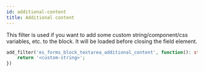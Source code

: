 ```yaml
---
id: additional-content
title: Additional content
---
```


This filter is used if you want to add some custom string/component/css variables, etc. to the block. It will be loaded before closing the field element.

```php
add_filter('es_forms_block_textarea_additional_content', function(): string {
	return '<custom-string>';
})
```
